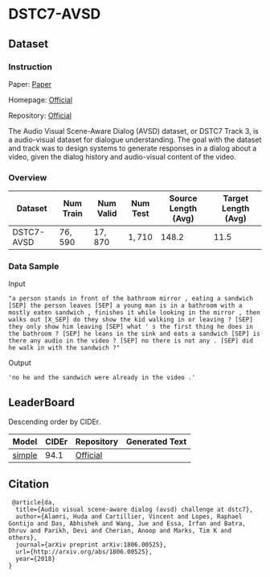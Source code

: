# DSTC7-AVSD

## Dataset

### Instruction

Paper: [Paper](https://arxiv.org/pdf/1806.00525v1.pdf)

Homepage: [Official](http://workshop.colips.org/dstc7/call.html)

Repository: [Official](https://github.com/hudaAlamri/DSTC7-Audio-Visual-Scene-Aware-Dialog-AVSD-Challenge)

The Audio Visual Scene-Aware Dialog (AVSD) dataset, or DSTC7 Track 3, is a audio-visual dataset for dialogue understanding. The goal with the dataset and track was to design systems to generate responses in a dialog about a video, given the dialog history and audio-visual content of the video.

### Overview

| Dataset    | Num Train | Num Valid | Num Test | Source Length (Avg) | Target Length (Avg) |
| ---------- | --------- | --------- | -------- | ------------------- | ------------------- |
| DSTC7-AVSD | $76,590$  | $17,870$  | $1,710$  | $148.2$             | $11.5$              |

### Data Sample

Input

```
"a person stands in front of the bathroom mirror , eating a sandwich [SEP] the person leaves [SEP] a young man is in a bathroom with a mostly eaten sandwich , finishes it while looking in the mirror , then walks out [X_SEP] do they show the kid walking in or leaving ? [SEP] they only show him leaving [SEP] what ' s the first thing he does in the bathroom ? [SEP] he leans in the sink and eats a sandwich [SEP] is there any audio in the video ? [SEP] no there is not any . [SEP] did he walk in with the sandwich ?"
```

Output

```
'no he and the sandwich were already in the video .'
```

## LeaderBoard

Descending order by CIDEr.

| Model                                                        | CIDEr  | Repository                                        | Generated Text |
| ------------------------------------------------------------ | ------ | ------------------------------------------------- | -------------- |
| [simple](https://openaccess.thecvf.com/content_CVPR_2019/papers/Schwartz_A_Simple_Baseline_for_Audio-Visual_Scene-Aware_Dialog_CVPR_2019_paper.pdf) | $94.1$ | [Official](https://github.com/idansc/simple-avsd) |                |

## Citation

```
 @article{da,
  title={Audio visual scene-aware dialog (avsd) challenge at dstc7},
  author={Alamri, Huda and Cartillier, Vincent and Lopes, Raphael Gontijo and Das, Abhishek and Wang, Jue and Essa, Irfan and Batra, Dhruv and Parikh, Devi and Cherian, Anoop and Marks, Tim K and others},
  journal={arXiv preprint arXiv:1806.00525},
  url={http://arxiv.org/abs/1806.00525},
  year={2018}
}
```